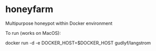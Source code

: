 # honeyfarm
Multipurpose honeypot within Docker environment

To run (works on MacOS):

docker run -d -e DOCKER_HOST=$DOCKER_HOST gudlyf/langstrom
